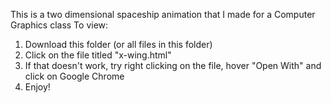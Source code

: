 This is a two dimensional spaceship animation that I made for a Computer Graphics class
To view:
  1. Download this folder (or all files in this folder)
  2. Click on the file titled "x-wing.html"
  3. If that doesn't work, try right clicking on the file, hover "Open With" and click on Google Chrome
  4. Enjoy!
